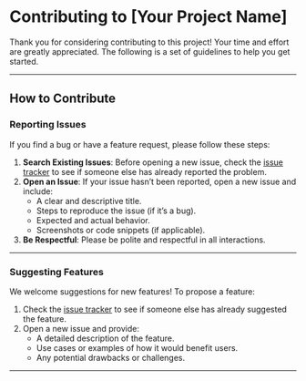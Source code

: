 # Contributing to [Your Project Name]

Thank you for considering contributing to this project! Your time and effort are greatly appreciated. The following is a set of guidelines to help you get started.

---

## How to Contribute

### Reporting Issues

If you find a bug or have a feature request, please follow these steps:

1. **Search Existing Issues**: Before opening a new issue, check the [issue tracker](https://github.com/your-repo/issues) to see if someone else has already reported the problem.
2. **Open an Issue**: If your issue hasn’t been reported, open a new issue and include:
   - A clear and descriptive title.
   - Steps to reproduce the issue (if it’s a bug).
   - Expected and actual behavior.
   - Screenshots or code snippets (if applicable).
3. **Be Respectful**: Please be polite and respectful in all interactions.

---

### Suggesting Features

We welcome suggestions for new features! To propose a feature:

1. Check the [issue tracker](https://github.com/your-repo/issues) to see if someone else has already suggested the feature.
2. Open a new issue and provide:
   - A detailed description of the feature.
   - Use cases or examples of how it would benefit users.
   - Any potential drawbacks or challenges.

---